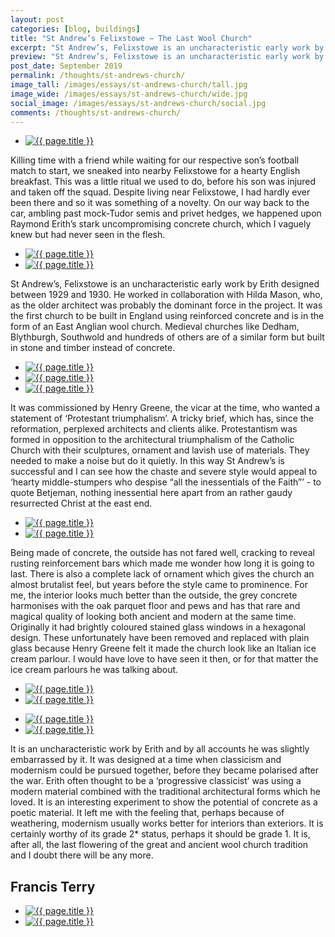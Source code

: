 ```yaml
---
layout: post
categories: [blog, buildings]
title: "St Andrew’s Felixstowe – The Last Wool Church"
excerpt: "St Andrew’s, Felixstowe is an uncharacteristic early work by Erith designed between 1929 and 1930. He worked in collaboration with Hilda Mason, who, as the older architect was probably the dominant force in the project."
preview: "St Andrew’s, Felixstowe is an uncharacteristic early work by Erith designed between 1929 and 1930. He worked in collaboration with Hilda Mason, who, as the older architect was probably the dominant force in the project."
post_date: September 2019
permalink: /thoughts/st-andrews-church/
image_tall: /images/essays/st-andrews-church/tall.jpg
image_wide: /images/essays/st-andrews-church/wide.jpg
social_image: /images/essays/st-andrews-church/social.jpg
comments: /thoughts/st-andrews-church/
---
```


<ul class="list">
	<li class="full">
		<a class="fancybox" rel="group" href="/images/essays/st-andrews-church/01.jpg">
			<img src="/images/essays/st-andrews-church/thumbs/01.jpg" alt="{{ page.title }}" />
		</a>
	</li>
</ul>

Killing time with a friend while waiting for our respective son’s football match to start, we sneaked into nearby Felixstowe for a hearty English breakfast. This was a little ritual we used to do, before his son was injured and taken off the squad. Despite living near Felixstowe, I had hardly ever been there and so it was something of a novelty. On our way back to the car, ambling past mock-Tudor semis and privet hedges, we happened upon Raymond Erith’s stark uncompromising concrete church, which I vaguely knew but had never seen in the flesh.

<ul class="list">
	<li class="half">
		<a class="fancybox" rel="group" href="/images/essays/st-andrews-church/02.jpg">
			<img src="/images/essays/st-andrews-church/thumbs/02.jpg" alt="{{ page.title }}" />
		</a>
	</li>
	<li class="half">
		<a class="fancybox" rel="group" href="/images/essays/st-andrews-church/03.jpg">
			<img src="/images/essays/st-andrews-church/thumbs/03.jpg" alt="{{ page.title }}" />
		</a>
	</li>
</ul>

St Andrew’s, Felixstowe is an uncharacteristic early work by Erith designed between 1929 and 1930. He worked in collaboration with Hilda Mason, who, as the older architect was probably the dominant force in the project. It was the first church to be built in England using reinforced concrete and is in the form of an East Anglian wool church. Medieval churches like Dedham, Blythburgh, Southwold and hundreds of others are of a similar form but built in stone and timber instead of concrete.

<ul class="list">
	<li class="third">
		<a class="fancybox" rel="group" href="/images/essays/st-andrews-church/04.jpg">
			<img src="/images/essays/st-andrews-church/thumbs/04.jpg" alt="{{ page.title }}" />
		</a>
	</li>
	<li class="third">
		<a class="fancybox" rel="group" href="/images/essays/st-andrews-church/05.jpg">
			<img src="/images/essays/st-andrews-church/thumbs/05.jpg" alt="{{ page.title }}" />
		</a>
	</li>
	<li class="third">
		<a class="fancybox" rel="group" href="/images/essays/st-andrews-church/06.jpg">
			<img src="/images/essays/st-andrews-church/thumbs/06.jpg" alt="{{ page.title }}" />
		</a>
	</li>
</ul>

It was commissioned by Henry Greene, the vicar at the time, who wanted a statement of ‘Protestant triumphalism’. A tricky brief, which has, since the reformation, perplexed architects and clients alike. Protestantism was formed in opposition to the architectural triumphalism of the Catholic Church with their sculptures, ornament and lavish use of materials. They needed to make a noise but do it quietly. In this way St Andrew’s is successful and I can see how the chaste and severe style would appeal to ‘hearty middle-stumpers who despise “all the inessentials of the Faith”’ - to quote Betjeman, nothing inessential here apart from an rather gaudy resurrected Christ at the east end.

<ul class="list">
	<li class="half">
		<a class="fancybox" rel="group" href="/images/essays/st-andrews-church/07.jpg">
			<img src="/images/essays/st-andrews-church/thumbs/07.jpg" alt="{{ page.title }}" />
		</a>
	</li>
	<li class="half">
		<a class="fancybox" rel="group" href="/images/essays/st-andrews-church/08.jpg">
			<img src="/images/essays/st-andrews-church/thumbs/08.jpg" alt="{{ page.title }}" />
		</a>
	</li>
</ul>

Being made of concrete, the outside has not fared well, cracking to reveal rusting reinforcement bars which made me wonder how long it is going to last. There is also a complete lack of ornament which gives the church an almost brutalist feel, but years before the style came to prominence. For me, the interior looks much better than the outside, the grey concrete harmonises with the oak parquet floor and pews and has that rare and magical quality of looking both ancient and modern at the same time. Originally it had brightly coloured stained glass windows in a hexagonal design. These unfortunately have been removed and replaced with plain glass because Henry Greene felt it made the church look like an Italian ice cream parlour. I would have love to have seen it then, or for that matter the ice cream parlours he was talking about.

<ul class="list">
	<li class="half">
		<a class="fancybox" rel="group" href="/images/essays/st-andrews-church/09.jpg">
			<img src="/images/essays/st-andrews-church/thumbs/09.jpg" alt="{{ page.title }}" />
		</a>
	</li>
	<li class="half">
		<a class="fancybox" rel="group" href="/images/essays/st-andrews-church/10.jpg">
			<img src="/images/essays/st-andrews-church/thumbs/10.jpg" alt="{{ page.title }}" />
		</a>
	</li>
</ul>
<ul class="list">
	<li class="half">
		<a class="fancybox" rel="group" href="/images/essays/st-andrews-church/11.jpg">
			<img src="/images/essays/st-andrews-church/thumbs/11.jpg" alt="{{ page.title }}" />
		</a>
	</li>
	<li class="half">
		<a class="fancybox" rel="group" href="/images/essays/st-andrews-church/12.jpg">
			<img src="/images/essays/st-andrews-church/thumbs/12.jpg" alt="{{ page.title }}" />
		</a>
	</li>
</ul>

It is an uncharacteristic work by Erith and by all accounts he was slightly embarrassed by it. It was designed at a time when classicism and modernism could be pursued together, before they became polarised after the war. Erith often thought to be a ‘progressive classicist’ was using a modern material combined with the traditional architectural forms which he loved. It is an interesting experiment to show the potential of concrete as a poetic material. It left me with the feeling that, perhaps because of weathering, modernism usually works better for interiors than exteriors. It is certainly worthy of its grade 2* status, perhaps it should be grade 1. It is, after all, the last flowering of the great and ancient wool church tradition and I doubt there will be any more.

## Francis Terry

<ul class="list">
	<li class="half">
		<a class="fancybox" rel="group" href="/images/essays/st-andrews-church/13.jpg">
			<img src="/images/essays/st-andrews-church/thumbs/13.jpg" alt="{{ page.title }}" />
		</a>
	</li>
	<li class="half">
		<a class="fancybox" rel="group" href="/images/essays/st-andrews-church/14.jpg">
			<img src="/images/essays/st-andrews-church/thumbs/14.jpg" alt="{{ page.title }}" />
		</a>
	</li>
</ul>